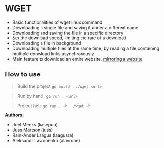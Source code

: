 # WGET

- Basic functionalities of wget linux command
- Downloading a single file and saving it under a different name
- Downloading and saving the file in a specific directory
- Set the download speed, limiting the rate of a download
- Downloading a file in background
- Downloading multiple files at the same time, by reading a file containing multiple donwload links asynchronously
- Main feature to download an entire website, [mirroring a website](https://en.wikipedia.org/wiki/Mirror_site)

## How to use
>Build the project
>```go build .```
>```./wget <url>```

>Run by hand
>``` go run . <url>```

>Project help
>```go run . -h ```
>```./wget -h```

**Authors:**
* Joel Meeks (kasepuu)
* Juss Märtson (juss)
* Rain-Ander Laagus (laagusra)
* Aleksandr Lavronenko (alavrone)
